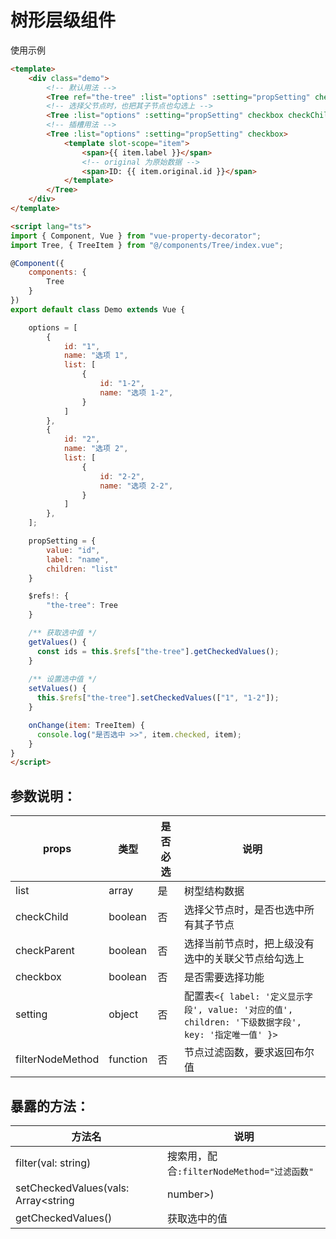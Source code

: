 # 树形层级组件

使用示例

```html
<template>
    <div class="demo">
        <!-- 默认用法 -->
        <Tree ref="the-tree" :list="options" :setting="propSetting" checkbox @nodeChange="onChange" @nodeClick="onChange" />
        <!-- 选择父节点时，也把其子节点也勾选上 -->
        <Tree :list="options" :setting="propSetting" checkbox checkChild />
        <!-- 插槽用法 -->
        <Tree :list="options" :setting="propSetting" checkbox>
            <template slot-scope="item">
                <span>{{ item.label }}</span>
                <!-- original 为原始数据 -->
                <span>ID: {{ item.original.id }}</span>
            </template>
        </Tree>
    </div>
</template>

<script lang="ts">
import { Component, Vue } from "vue-property-decorator";
import Tree, { TreeItem } from "@/components/Tree/index.vue";

@Component({
    components: {
        Tree
    }
})
export default class Demo extends Vue {

    options = [
        {
            id: "1",
            name: "选项 1",
            list: [
                {
                    id: "1-2",
                    name: "选项 1-2",
                }
            ]
        },
        {
            id: "2",
            name: "选项 2",
            list: [
                {
                    id: "2-2",
                    name: "选项 2-2",
                }
            ]
        },
    ];

    propSetting = {
        value: "id",
        label: "name",
        children: "list"
    }

    $refs!: {
        "the-tree": Tree
    }

    /** 获取选中值 */
    getValues() {
      const ids = this.$refs["the-tree"].getCheckedValues();
    }
    
    /** 设置选中值 */
    setValues() {
      this.$refs["the-tree"].setCheckedValues(["1", "1-2"]);
    }

    onChange(item: TreeItem) {
      console.log("是否选中 >>", item.checked, item);
    }
}
</script>
```

## 参数说明：

| props |  类型 | 是否必选 | 说明 |
| --- | --- | --- | --- | 
| list | array | 是 | 树型结构数据 |
| checkChild | boolean | 否 | 选择父节点时，是否也选中所有其子节点 |
| checkParent | boolean | 否 | 选择当前节点时，把上级没有选中的关联父节点给勾选上 |
| checkbox | boolean | 否 | 是否需要选择功能 |
| setting | object | 否 | 配置表`<{ label: '定义显示字段', value: '对应的值', children: '下级数据字段', key: '指定唯一值' }>` |
| filterNodeMethod | function | 否 | 节点过滤函数，要求返回布尔值 |

## 暴露的方法：

| 方法名 | 说明 |
| --- | --- |
| filter(val: string) | 搜索用，配合`:filterNodeMethod="过滤函数"` |
| setCheckedValues(vals: Array<string|number>) | 设置选中值 |
| getCheckedValues() | 获取选中的值 |